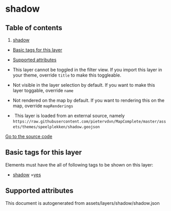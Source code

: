 shadow
========

## Table of contents

1. [shadow](#shadow)

- [Basic tags for this layer](#basic-tags-for-this-layer)
- [Supported attributes](#supported-attributes)


- This layer cannot be toggled in the filter view. If you import this layer in your theme, override `title` to make this
  toggleable.
- Not visible in the layer selection by default. If you want to make this layer toggable, override `name`
- Not rendered on the map by default. If you want to rendering this on the map, override `mapRenderings`
- <img src='../warning.svg' height='1rem'/> This layer is loaded from an external source, namely `https://raw.githubusercontent.com/pietervdvn/MapComplete/master/assets/themes/speelplekken/shadow.geojson`

[Go to the source code](../assets/layers/shadow/shadow.json)



Basic tags for this layer
---------------------------



Elements must have the all of following tags to be shown on this layer:

- <a href='https://wiki.openstreetmap.org/wiki/Key:shadow' target='_blank'>shadow</a>
  =<a href='https://wiki.openstreetmap.org/wiki/Tag:shadow%3Dyes' target='_blank'>yes</a>

Supported attributes
----------------------



This document is autogenerated from assets/layers/shadow/shadow.json
